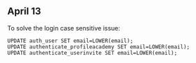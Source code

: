 

## April 13

To solve the login case sensitive issue:

```
UPDATE auth_user SET email=LOWER(email);
UPDATE authenticate_profileacademy SET email=LOWER(email);
UPDATE authenticate_userinvite SET email=LOWER(email);
```